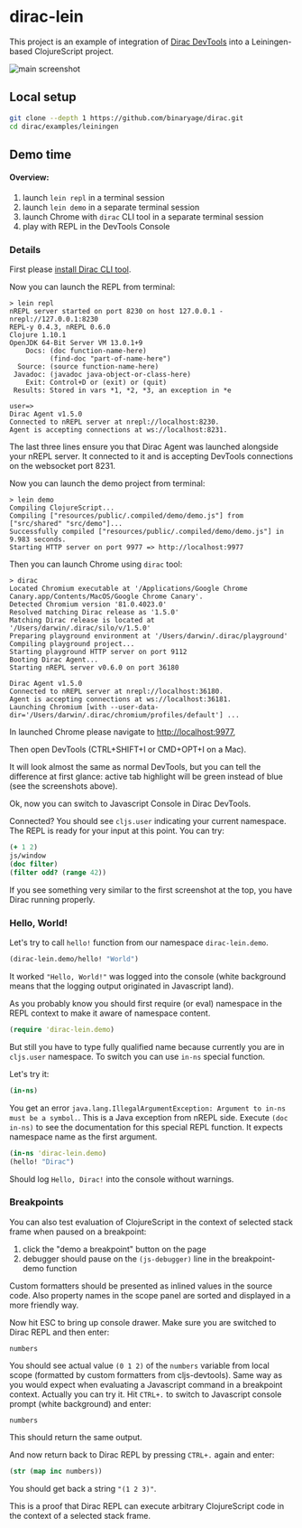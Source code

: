 # dirac-lein

This project is an example of integration of [Dirac DevTools](https://github.com/binaryage/dirac) into a Leiningen-based 
ClojureScript project.

![main screenshot](https://box.binaryage.com/dirac-main-01.png)

## Local setup

```bash
git clone --depth 1 https://github.com/binaryage/dirac.git
cd dirac/examples/leiningen
```

## Demo time

#### Overview:

1. launch `lein repl` in a terminal session
1. launch `lein demo` in a separate terminal session
1. launch Chrome with `dirac` CLI tool in a separate terminal session
1. play with REPL in the DevTools Console

### Details

First please [install Dirac CLI tool](https://github.com/binaryage/dirac/blob/master/docs/cli.md).

Now you can launch the REPL from terminal:

```
> lein repl
nREPL server started on port 8230 on host 127.0.0.1 - nrepl://127.0.0.1:8230
REPL-y 0.4.3, nREPL 0.6.0
Clojure 1.10.1
OpenJDK 64-Bit Server VM 13.0.1+9
    Docs: (doc function-name-here)
          (find-doc "part-of-name-here")
  Source: (source function-name-here)
 Javadoc: (javadoc java-object-or-class-here)
    Exit: Control+D or (exit) or (quit)
 Results: Stored in vars *1, *2, *3, an exception in *e

user=>
Dirac Agent v1.5.0
Connected to nREPL server at nrepl://localhost:8230.
Agent is accepting connections at ws://localhost:8231.
```

The last three lines ensure you that Dirac Agent was launched alongside your nREPL server. It connected to it and is accepting
DevTools connections on the websocket port 8231.

Now you can launch the demo project from terminal:

```
> lein demo
Compiling ClojureScript...
Compiling ["resources/public/.compiled/demo/demo.js"] from ["src/shared" "src/demo"]...
Successfully compiled ["resources/public/.compiled/demo/demo.js"] in 9.983 seconds.
Starting HTTP server on port 9977 => http://localhost:9977
```

Then you can launch Chrome using `dirac` tool:

```
> dirac
Located Chromium executable at '/Applications/Google Chrome Canary.app/Contents/MacOS/Google Chrome Canary'.
Detected Chromium version '81.0.4023.0'
Resolved matching Dirac release as '1.5.0'
Matching Dirac release is located at '/Users/darwin/.dirac/silo/v/1.5.0'
Preparing playground environment at '/Users/darwin/.dirac/playground'
Compiling playground project...
Starting playground HTTP server on port 9112
Booting Dirac Agent...
Starting nREPL server v0.6.0 on port 36180

Dirac Agent v1.5.0
Connected to nREPL server at nrepl://localhost:36180.
Agent is accepting connections at ws://localhost:36181.
Launching Chromium [with --user-data-dir='/Users/darwin/.dirac/chromium/profiles/default'] ...
```
 
In launched Chrome please navigate to [http://localhost:9977](http://localhost:9977),

Then open DevTools (CTRL+SHIFT+I or CMD+OPT+I on a Mac).
 
It will look almost the same as normal DevTools, but you can tell the difference at first glance: active tab highlight
will be green instead of blue (see the screenshots above).

Ok, now you can switch to Javascript Console in Dirac DevTools. 

Connected? You should see `cljs.user` indicating your current namespace. The REPL is ready for your input at this point. 
You can try:

```clojure
(+ 1 2)
js/window
(doc filter)
(filter odd? (range 42))
```

If you see something very similar to the first screenshot at the top, you have Dirac running properly.

### Hello, World!

Let's try to call `hello!` function from our namespace `dirac-lein.demo`.

```clojure
(dirac-lein.demo/hello! "World")
```

It worked `"Hello, World!"` was logged into the console (white background means that the logging output originated in Javascript land).

As you probably know you should first require (or eval) namespace in the REPL context to make it aware of namespace content.

```clojure
(require 'dirac-lein.demo)
```

But still you have to type fully qualified name because currently you are in `cljs.user` namespace. To switch you can use `in-ns` special function.

Let's try it:

```clojure
(in-ns)
```

You get an error `java.lang.IllegalArgumentException: Argument to in-ns must be a symbol.`. This is a Java exception from nREPL side.
 Execute `(doc in-ns)` to see the documentation for this special REPL function. It expects namespace name as the first argument.

```clojure
(in-ns 'dirac-lein.demo)
(hello! "Dirac")
```

Should log `Hello, Dirac!` into the console without warnings.

### Breakpoints

You can also test evaluation of ClojureScript in the context of selected stack frame when paused on a breakpoint:

1. click the "demo a breakpoint" button on the page
2. debugger should pause on the `(js-debugger)` line in the breakpoint-demo function

Custom formatters should be presented as inlined values in the source code.
Also property names in the scope panel are sorted and displayed in a more friendly way.

Now hit ESC to bring up console drawer. Make sure you are switched to Dirac REPL and then enter:

```
numbers
```

You should see actual value `(0 1 2)` of the `numbers` variable from local scope (formatted by custom formatters from cljs-devtools).
Same way as you would expect when evaluating a Javascript command in a breakpoint context. Actually you can try it.
Hit `CTRL+.` to switch to Javascript console prompt (white background) and enter:

```
numbers
```

This should return the same output.

And now return back to Dirac REPL by pressing `CTRL+.` again and enter:

```clojure
(str (map inc numbers))
```

You should get back a string `"(1 2 3)"`.

This is a proof that Dirac REPL can execute arbitrary ClojureScript code in the context of a selected stack frame.

